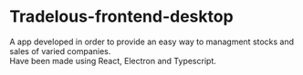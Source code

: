 # Tradelous-frontend-desktop
 A app developed in order to provide an easy way to managment stocks and sales of varied companies.</br>
 Have been made using React, Electron and Typescript.
